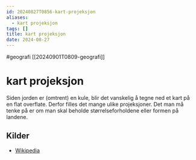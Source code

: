 ```yaml
---
id: 20240827T0856-kart-projeksjon
aliases:
  - kart projeksjon
tags: []
title: kart projeksjon
date: 2024-08-27
---
```


#geografi [[20240901T0809-geografi]]

# kart projeksjon

Siden jorden er (omtrent) en kule, blir det vanskelig å tegne ned et kart på en flat overflate. Derfor filles det mange ulike projeksjoner. Det man må tenke på er om man skal beholde størrelseforholdene eller formen på landene.

## Kilder

- [Wikipedia](https://en.wikipedia.org/wiki/List_of_map_projections)
